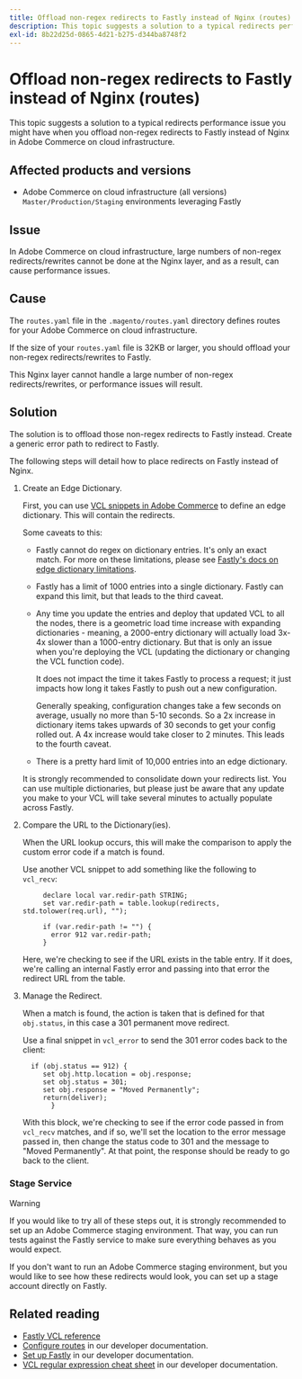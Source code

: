 ```yaml
---
title: Offload non-regex redirects to Fastly instead of Nginx (routes)
description: This topic suggests a solution to a typical redirects performance issue you might have when you offload non-regex redirects to Fastly instead of Nginx in Adobe Commerce on cloud infrastructure.
exl-id: 8b22d25d-0865-4d21-b275-d344ba8748f2
---
```

# Offload non-regex redirects to Fastly instead of Nginx (routes)

This topic suggests a solution to a typical redirects performance issue you might have when you offload non-regex redirects to Fastly instead of Nginx in Adobe Commerce on cloud infrastructure.

## Affected products and versions

* Adobe Commerce on cloud infrastructure (all versions) `Master/Production/Staging` environments leveraging Fastly

## Issue

In Adobe Commerce on cloud infrastructure, large numbers of non-regex redirects/rewrites cannot be done at the Nginx layer, and as a result, can cause performance issues.

## Cause

The `routes.yaml` file in the `.magento/routes.yaml` directory defines routes for your Adobe Commerce on cloud infrastructure.

If the size of your `routes.yaml` file is 32KB or larger, you should offload your non-regex redirects/rewrites to Fastly.

This Nginx layer cannot handle a large number of non-regex redirects/rewrites, or performance issues will result.

## Solution

The solution is to offload those non-regex redirects to Fastly instead. Create a generic error path to redirect to Fastly.

The following steps will detail how to place redirects on Fastly instead of Nginx.

1. Create an Edge Dictionary.

   First, you can use [VCL snippets in Adobe Commerce](/docs/commerce-cloud-service/user-guide/cdn/custom-vcl-snippets/fastly-vcl-custom-snippets.html) to define an edge dictionary. This will contain the redirects.

   Some caveats to this:

   * Fastly cannot do regex on dictionary entries. It's only an exact match. For more on these limitations, please see [Fastly's docs on edge dictionary limitations](https://docs.fastly.com/guides/edge-dictionaries/about-edge-dictionaries#limitations-and-considerations).
   * Fastly has a limit of 1000 entries into a single dictionary. Fastly can expand this limit, but that leads to the third caveat.
   * Any time you update the entries and deploy that updated VCL to all the nodes, there is a geometric load time increase with expanding dictionaries - meaning, a 2000-entry dictionary will actually load 3x-4x slower than a 1000-entry dictionary. But that is only an issue when you're deploying the VCL (updating the dictionary or changing the VCL function code).

     It does not impact the time it takes Fastly to process a request; it just impacts how long it takes Fastly to push out a new configuration.

     Generally speaking, configuration changes take a few seconds on average, usually no more than 5-10 seconds. So a 2x increase in dictionary items takes upwards of 30 seconds to get your config rolled out. A 4x increase would take closer to 2 minutes. This leads to the fourth caveat.

   * There is a pretty hard limit of 10,000 entries into an edge dictionary.

   It is strongly recommended to consolidate down your redirects list. You can use multiple dictionaries, but please just be aware that any update you make to your VCL will take several minutes to actually populate across Fastly.

1. Compare the URL to the Dictionary(ies).

   When the URL lookup occurs, this will make the comparison to apply the custom error code if a match is found.

   Use another VCL snippet to add something like the following to `vcl_recv`:

   ```
        declare local var.redir-path STRING;
        set var.redir-path = table.lookup(redirects, std.tolower(req.url), "");

        if (var.redir-path != "") {
          error 912 var.redir-path;
        }
   ```

   Here, we're checking to see if the URL exists in the table entry. If it does, we're calling an internal Fastly error and passing into that error the redirect URL from the table.

1. Manage the Redirect.

   When a match is found, the action is taken that is defined for that `obj.status`, in this case a 301 permanent move redirect.

   Use a final snippet in `vcl_error` to send the 301 error codes back to the client:

   ```
     if (obj.status == 912) {
        set obj.http.location = obj.response;
        set obj.status = 301;
        set obj.response = "Moved Permanently";
        return(deliver);
          }
   ```

   With this block, we're checking to see if the error code passed in from `vcl_recv` matches, and if so, we'll set the location to the error message passed in, then change the status code to 301 and the message to "Moved Permanently". At that point, the response should be ready to go back to the client.

### Stage Service

>[!WARNING]
>
>If you would like to try all of these steps out, it is strongly recommended to set up an Adobe Commerce staging environment. That way, you can run tests against the Fastly service to make sure everything behaves as you would expect.

If you don't want to run an Adobe Commerce staging environment, but you would like to see how these redirects would look, you can set up a stage account directly on Fastly.

## Related reading

* [Fastly VCL reference](https://docs.fastly.com/vcl/)
* [Configure routes](/docs/commerce-cloud-service/user-guide/configure/routes/routes-yaml.html) in our developer documentation.
* [Set up Fastly](/docs/commerce-cloud-service/user-guide/cdn/setup-fastly/fastly-configuration.html) in our developer documentation.
* [VCL regular expression cheat sheet](https://docs.fastly.com/en/guides/vcl-regular-expression-cheat-sheet) in our developer documentation.
